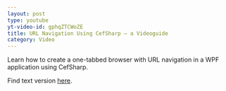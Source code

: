 ```yaml
---
layout: post
type: youtube
yt-video-id: gphqZTCWoZE
title: URL Navigation Using CefSharp – a Videoguide
category: Video
---
```

Learn how to create a one-tabbed browser with URL navigation in a WPF application using CefSharp.

Find text  version [here](http://www.cefsharptutorials.com/One-Tabbed-Browser-with-URL-Navigation-in-WPF-Application-Using-CefSharp/).
